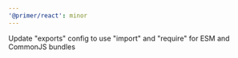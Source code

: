 ```yaml
---
'@primer/react': minor
---
```


Update "exports" config to use "import" and "require" for ESM and CommonJS bundles
